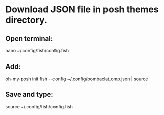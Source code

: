 # Download JSON file in posh themes directory.
## Open terminal:
nano ~/.config/fish/config.fish

## Add:
oh-my-posh init fish --config ~/.config/bombaclat.omp.json | source

## Save and type:
source ~/.config/fish/config.fish
